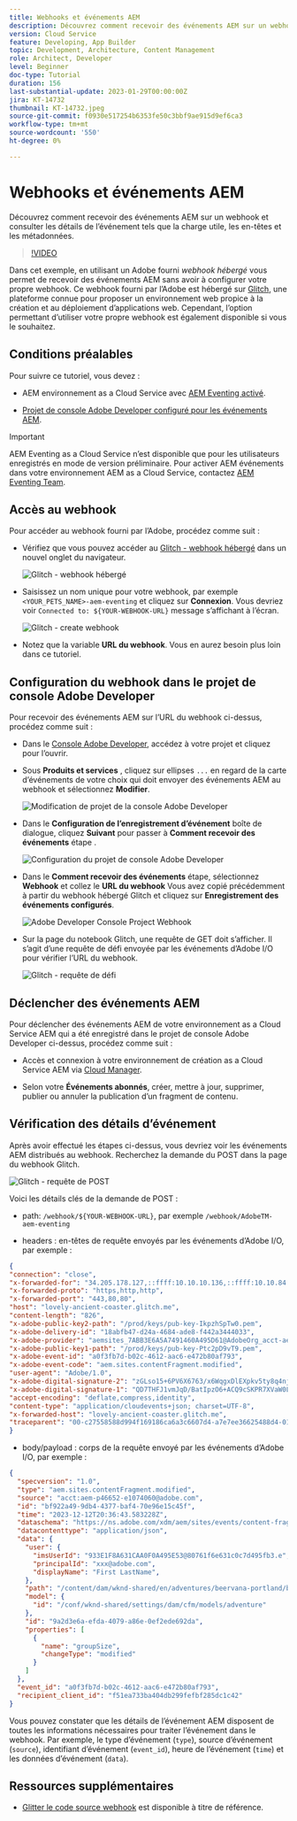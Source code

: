 ```yaml
---
title: Webhooks et événements AEM
description: Découvrez comment recevoir des événements AEM sur un webhook et consulter les détails de l’événement tels que la charge utile, les en-têtes et les métadonnées.
version: Cloud Service
feature: Developing, App Builder
topic: Development, Architecture, Content Management
role: Architect, Developer
level: Beginner
doc-type: Tutorial
duration: 156
last-substantial-update: 2023-01-29T00:00:00Z
jira: KT-14732
thumbnail: KT-14732.jpeg
source-git-commit: f0930e517254b6353fe50c3bbf9ae915d9ef6ca3
workflow-type: tm+mt
source-wordcount: '550'
ht-degree: 0%

---
```



# Webhooks et événements AEM

Découvrez comment recevoir des événements AEM sur un webhook et consulter les détails de l’événement tels que la charge utile, les en-têtes et les métadonnées.

>[!VIDEO](https://video.tv.adobe.com/v/3427051?quality=12&learn=on)

Dans cet exemple, en utilisant un Adobe fourni _webhook hébergé_ vous permet de recevoir des événements AEM sans avoir à configurer votre propre webhook. Ce webhook fourni par l’Adobe est hébergé sur [Glitch](https://glitch.com/), une plateforme connue pour proposer un environnement web propice à la création et au déploiement d’applications web. Cependant, l’option permettant d’utiliser votre propre webhook est également disponible si vous le souhaitez.

## Conditions préalables

Pour suivre ce tutoriel, vous devez :

- AEM environnement as a Cloud Service avec [AEM Eventing activé](https://developer.adobe.com/experience-cloud/experience-manager-apis/guides/events/#enable-aem-events-on-your-aem-cloud-service-environment).

- [Projet de console Adobe Developer configuré pour les événements AEM](https://developer.adobe.com/experience-cloud/experience-manager-apis/guides/events/#how-to-subscribe-to-aem-events-in-the-adobe-developer-console).

>[!IMPORTANT]
>
>AEM Eventing as a Cloud Service n’est disponible que pour les utilisateurs enregistrés en mode de version préliminaire. Pour activer AEM événements dans votre environnement AEM as a Cloud Service, contactez [AEM Eventing Team](mailto:grp-aem-events@adobe.com).

## Accès au webhook

Pour accéder au webhook fourni par l’Adobe, procédez comme suit :

- Vérifiez que vous pouvez accéder au [Glitch - webhook hébergé](https://lovely-ancient-coaster.glitch.me/) dans un nouvel onglet du navigateur.

  ![Glitch - webhook hébergé](../assets/examples/webhook/glitch-hosted-webhook.png)

- Saisissez un nom unique pour votre webhook, par exemple `<YOUR_PETS_NAME>-aem-eventing` et cliquez sur **Connexion**. Vous devriez voir `Connected to: ${YOUR-WEBHOOK-URL}` message s’affichant à l’écran.

  ![Glitch - create webhook](../assets/examples/webhook/glitch-create-webhook.png)

- Notez que la variable **URL du webhook**. Vous en aurez besoin plus loin dans ce tutoriel.

## Configuration du webhook dans le projet de console Adobe Developer

Pour recevoir des événements AEM sur l’URL du webhook ci-dessus, procédez comme suit :

- Dans le [Console Adobe Developer](https://developer.adobe.com), accédez à votre projet et cliquez pour l’ouvrir.

- Sous **Produits et services** , cliquez sur ellipses `...` en regard de la carte d’événements de votre choix qui doit envoyer des événements AEM au webhook et sélectionnez **Modifier**.

  ![Modification de projet de la console Adobe Developer](../assets/examples/webhook/adobe-developer-console-project-edit.png)

- Dans le **Configuration de l’enregistrement d’événement** boîte de dialogue, cliquez **Suivant** pour passer à **Comment recevoir des événements** étape .

  ![Configuration du projet de console Adobe Developer](../assets/examples/webhook/adobe-developer-console-project-configure.png)

- Dans le **Comment recevoir des événements** étape, sélectionnez **Webhook** et collez le **URL du webhook** Vous avez copié précédemment à partir du webhook hébergé Glitch et cliquez sur **Enregistrement des événements configurés**.

  ![Adobe Developer Console Project Webhook](../assets/examples/webhook/adobe-developer-console-project-webhook.png)

- Sur la page du notebook Glitch, une requête de GET doit s’afficher. Il s’agit d’une requête de défi envoyée par les événements d’Adobe I/O pour vérifier l’URL du webhook.

  ![Glitch - requête de défi](../assets/examples/webhook/glitch-challenge-request.png)


## Déclencher des événements AEM

Pour déclencher des événements AEM de votre environnement as a Cloud Service AEM qui a été enregistré dans le projet de console Adobe Developer ci-dessus, procédez comme suit :

- Accès et connexion à votre environnement de création as a Cloud Service AEM via [Cloud Manager](https://my.cloudmanager.adobe.com/).

- Selon votre **Événements abonnés**, créer, mettre à jour, supprimer, publier ou annuler la publication d’un fragment de contenu.

## Vérification des détails d’événement

Après avoir effectué les étapes ci-dessus, vous devriez voir les événements AEM distribués au webhook. Recherchez la demande du POST dans la page du webhook Glitch.

![Glitch - requête de POST](../assets/examples/webhook/glitch-post-request.png)

Voici les détails clés de la demande de POST :

- path: `/webhook/${YOUR-WEBHOOK-URL}`, par exemple `/webhook/AdobeTM-aem-eventing`

- headers : en-têtes de requête envoyés par les événements d’Adobe I/O, par exemple :

```json
{
"connection": "close",
"x-forwarded-for": "34.205.178.127,::ffff:10.10.10.136,::ffff:10.10.84.114",
"x-forwarded-proto": "https,http,http",
"x-forwarded-port": "443,80,80",
"host": "lovely-ancient-coaster.glitch.me",
"content-length": "826",
"x-adobe-public-key2-path": "/prod/keys/pub-key-IkpzhSpTw0.pem",
"x-adobe-delivery-id": "18abfb47-d24a-4684-ade8-f442a3444033",
"x-adobe-provider": "aemsites_7ABB3E6A5A7491460A495D61@AdobeOrg_acct-aem-p46652-e1074060@adobe.com",
"x-adobe-public-key1-path": "/prod/keys/pub-key-Ptc2pD9vT9.pem",
"x-adobe-event-id": "a0f3fb7d-b02c-4612-aac6-e472b80af793",
"x-adobe-event-code": "aem.sites.contentFragment.modified",
"user-agent": "Adobe/1.0",
"x-adobe-digital-signature-2": "zGLso15+6PV6X6763/x6WqgxDlEXpkv5ty8q4njaq3aUngAI9VCcYonbScEjljRluzjZ05uMJmRfNxwjj60syxEJPuc0dpmMU635gfna7I4T7IaHs496wx4m2E5mvCM+aKbNQ+NPOutyTqI8Ovq29P2P87GIgMlGhAtOaxRVGNc6ksBxc2tCWbrKUhW8hPJ0sHphU499dN4TT32xrZaiRw4akT3M/hYydsA8dcWpJ7S4dpuDS21YyDHAB8s9Dawtr3fyPEyLgZzpwZDfCqQ8gdSCGqKscE4pScwqPkKOYCHDnBvDZVe583jhcZbHGjk7Ncp/FrgQk7avWsk5XlzcuA==",
"x-adobe-digital-signature-1": "QD7THFJ1vmJqD/BatIpzO6+ACQ9cSKPR7XVaW0LI7cN/xs7ucyri6dmkerOPe9EJpjGoqCg8rxWedrIRQB3lgVskChbHH3Ujx5YG0aTQLSd1Lsn5CFbW1U0l0GqId9Cnd6MccrqSznZXcdW1rMFuRk8+gqwabBifSaLbu3r30G5hmqQd72VtiYTE4m23O3jYIMiv62pRP+a+p4NjNj1XG320uRSry+BPniTjDJ6oN/Ng7aUEKML8idZ/ZTqeh/rJSrVO95UryUolFDRwDkRn5zKonbvhSLAeXzaPhvimWUHtldq9M1WTyRMpsBk8BRzaklxlq+woJ2UjYPUIEzjotw==",
"accept-encoding": "deflate,compress,identity",
"content-type": "application/cloudevents+json; charset=UTF-8",
"x-forwarded-host": "lovely-ancient-coaster.glitch.me",
"traceparent": "00-c27558588d994f169186ca6a3c6607d4-a7e7ee36625488d4-01"
}
```

- body/payload : corps de la requête envoyé par les événements d’Adobe I/O, par exemple :

```json
{
  "specversion": "1.0",
  "type": "aem.sites.contentFragment.modified",
  "source": "acct:aem-p46652-e1074060@adobe.com",
  "id": "bf922a49-9db4-4377-baf4-70e96e15c45f",
  "time": "2023-12-12T20:36:43.583228Z",
  "dataschema": "https://ns.adobe.com/xdm/aem/sites/events/content-fragment-modified.json",
  "datacontenttype": "application/json",
  "data": {
    "user": {
      "imsUserId": "933E1F8A631CAA0F0A495E53@80761f6e631c0c7d495fb3.e",
      "principalId": "xxx@adobe.com",
      "displayName": "First LastName",
    },
    "path": "/content/dam/wknd-shared/en/adventures/beervana-portland/beervana-in-portland",
    "model": {
      "id": "/conf/wknd-shared/settings/dam/cfm/models/adventure"
    },
    "id": "9a2d3e6a-efda-4079-a86e-0ef2ede692da",
    "properties": [
      {
        "name": "groupSize",
        "changeType": "modified"
      }
    ]
  },
  "event_id": "a0f3fb7d-b02c-4612-aac6-e472b80af793",
  "recipient_client_id": "f51ea733ba404db299fefbf285dc1c42"
}
```

Vous pouvez constater que les détails de l’événement AEM disposent de toutes les informations nécessaires pour traiter l’événement dans le webhook. Par exemple, le type d’événement (`type`), source d’événement (`source`), identifiant d’événement (`event_id`), heure de l’événement (`time`) et les données d’événement (`data`).

## Ressources supplémentaires

- [Glitter le code source webhook](https://glitch.com/edit/#!/adorable-antique-coaster) est disponible à titre de référence.
